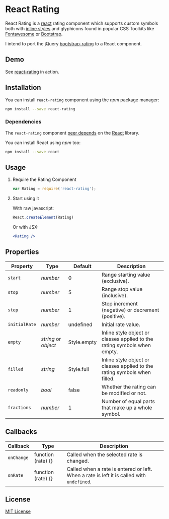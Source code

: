 # React Rating

React Rating is a [react](https://github.com/facebook/react) rating component which supports custom symbols both with [inline styles](https://facebook.github.io/react/tips/inline-styles.html) and glyphicons found in popular CSS Toolkits like [Fontawesome](http://fortawesome.github.io/Font-Awesome/icons/) or [Bootstrap](http://getbootstrap.com/components/).

I intend to port the jQuery [bootstrap-rating](https://github.com/dreyescat/bootstrap-rating) to a React component.

## Demo

See [react-rating](http://dreyescat.github.io/react-rating/) in action.

## Installation

You can install `react-rating` component using the *npm* package manager:

```bash
npm install --save react-rating
```

### Dependencies

The `react-rating` component [peer depends](https://docs.npmjs.com/files/package.json#peerdependencies) on the [React](http://facebook.github.io/react/) library.

You can install React using *npm* too:

```bash
npm install --save react
```

## Usage

1. Require the Rating Component

    ```javascript
    var Rating = require('react-rating');
    ```

2. Start using it

    With raw javascript:

    ```javascript
    React.createElement(Rating)
    ```

    Or with JSX:

    ```jsx
    <Rating />
    ```

## Properties

Property      | Type                    | Default              | Description
---           | ---                     | ---                  | ---
`start`       | *number*                | 0                    | Range starting value (exclusive).
`stop`        | *number*                | 5                    | Range stop value (inclusive).
`step`        | *number*                | 1                    | Step increment (negative) or decrement (positive).
`initialRate` | *number*                | undefined            | Initial rate value.
`empty`       | *string* or *object*    | Style.empty          | Inline style object or classes applied to the rating symbols when empty.
`filled`      | *string*                | Style.full           | Inline style object or classes applied to the rating symbols when filled.
`readonly`    | *bool*                  | false                | Whether the rating can be modified or not.
`fractions`   | *number*                | 1                    | Number of equal parts that make up a whole symbol.

## Callbacks

Callback      | Type                    | Description
---           | ---                     | ---
`onChange`    | function (rate) {}      | Called when the selected rate is changed.
`onRate`      | function (rate) {}      | Called when a rate is entered or left. When a rate is left it is called with `undefined`.

## License

[MIT License](https://github.com/dreyescat/react-rating/blob/master/LICENSE.md)
